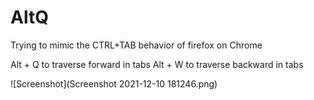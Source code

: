 # AltQ
Trying to mimic the CTRL+TAB behavior of firefox on Chrome

Alt + Q to traverse forward in tabs
Alt + W to traverse backward in tabs

![Screenshot](Screenshot 2021-12-10 181246.png)

